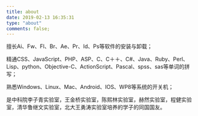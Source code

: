 ```yaml
---
title: about
date: 2019-02-13 16:35:31
type: "about"
comments: false;
---
```


擅长Ai、Fw、Fl、Br、Ae、Pr、Id、Ps等软件的安装与卸载；

精通CSS、JavaScript、PHP、ASP、C、C＋＋、C#、Java、Ruby、Perl、Lisp、python、Objective-C、ActionScript、Pascal、spss、sas等单词的拼写；

熟悉Windows、Linux、Mac、Android、IOS、WP8等系统的开关机；

是中科院李子青实验室，王金桥实验室，陈熙林实验室，赫然实验室，程健实验室，清华鲁继文实验室，北大王勇涛实验室培养的学子的同国国友。

